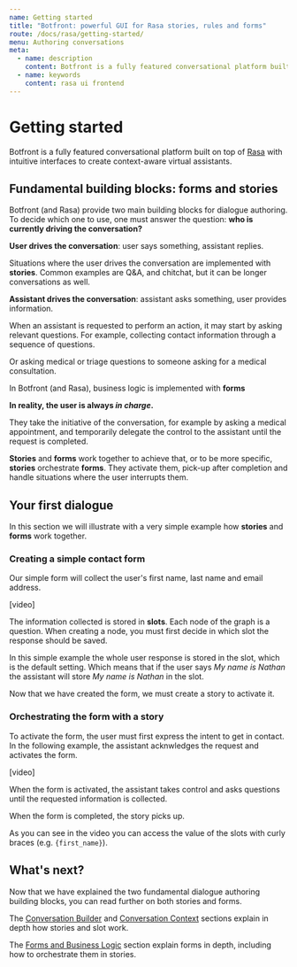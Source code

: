 ```yaml
---
name: Getting started
title: "Botfront: powerful GUI for Rasa stories, rules and forms"
route: /docs/rasa/getting-started/
menu: Authoring conversations
meta:
  - name: description
    content: Botfront is a fully featured conversational platform built on top of Rasa with intuitive interfaces to author stories, rules, forms and logical flows.
  - name: keywords
    content: rasa ui frontend
---
```


# Getting started

Botfront is a fully featured conversational platform built on top of [Rasa](https://github.com/rasaHQ/rasa)
with intuitive interfaces to create context-aware virtual assistants.

## Fundamental building blocks: forms and stories

Botfront (and Rasa) provide two main building blocks for dialogue authoring.
To decide which one to use, one must answer the question: **who is currently driving the conversation?**

**User drives the conversation**: user says something, assistant replies.

Situations where the user drives the conversation are implemented with **stories**.
Common examples are Q&A, and chitchat, but it can be longer conversations as well.

**Assistant drives the conversation**: assistant asks something, user provides information.

When an assistant is requested to perform an action, it may start by asking relevant questions.
For example, collecting contact information through a sequence of questions.

Or asking medical or triage questions to someone asking for a medical consultation.

In Botfront (and Rasa), business logic is implemented with **forms**


**In reality, the user is always _in charge_.**

They take the initiative of the conversation, for example by asking a medical appointment, and temporarily delegate the control to the assistant until the request is completed.

**Stories** and **forms** work together to achieve that, or to be more specific, **stories** orchestrate **forms**.
They activate them, pick-up after completion and handle situations where the user interrupts them.


## Your first dialogue

In this section we will illustrate with a very simple example how **stories** and **forms** work together.

### Creating a simple contact form

Our simple form will collect the user's first name, last name and email address.


[video]

The information collected is stored in **slots**.
Each node of the graph is a question. When creating a node, you must first decide in which slot the response should be saved.

<Important type="info">
In this simple example the whole user response is stored in the slot, which is the default setting. 
Which means that if the user says <i>My name is Nathan</i> the assistant will store <i>My name is Nathan</i> in the slot.
</Important>

Now that we have created the form, we must create a story to activate it.

### Orchestrating the form with a story

To activate the form, the user must first express the intent to get in contact.
In the following example, the assistant acknwledges the request and activates the form.

[video]

When the form is activated, the assistant takes control and asks questions until the requested information is collected.

When the form is completed, the story picks up.

As you can see in the video you can access the value of the slots with curly braces (e.g. `{first_name}`).

## What's next?

Now that we have explained the two fundamental dialogue authoring building blocks, you can read further on both stories and forms.

The [Conversation Builder](/guide/rasa/stories/conversation_builder.md) and [Conversation Context](/guide/rasa/stories/conversation_context.md) sections explain in depth how stories and slot work.

The [Forms and Business Logic](/guide/rasa/stories/forms.md) section explain forms in depth, including how to orchestrate them in stories.
